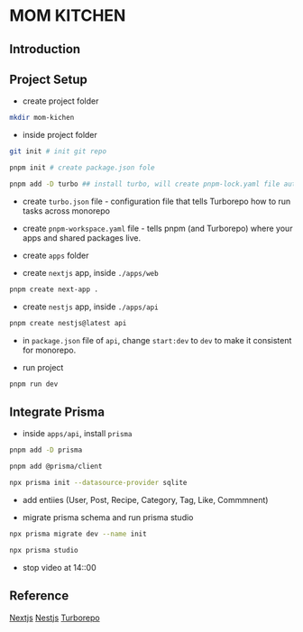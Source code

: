 # MOM KITCHEN

## Introduction

## Project Setup

- create project folder

```bash
mkdir mom-kichen
```

- inside project folder

```bash
git init # init git repo

pnpm init # create package.json fole

pnpm add -D turbo ## install turbo, will create pnpm-lock.yaml file automatically

```

- create `turbo.json` file - configuration file that tells Turborepo how to run tasks across monorepo

- create `pnpm-workspace.yaml` file - tells pnpm (and Turborepo) where your apps and shared packages live.

- create `apps` folder

- create `nextjs` app, inside `./apps/web`

```bash
pnpm create next-app .
```

- create `nestjs` app, inside `./apps/api`

```bash
pnpm create nestjs@latest api
```

- in `package.json` file of `api`, change `start:dev` to `dev` to make it consistent for monorepo.

- run project

```bash
pnpm run dev
```

## Integrate Prisma

- inside `apps/api`, install `prisma`

```bash
pnpm add -D prisma

pnpm add @prisma/client

npx prisma init --datasource-provider sqlite
```

- add entiies (User, Post, Recipe, Category, Tag, Like, Commmnent)

- migrate prisma schema and run prisma studio

```bash
npx prisma migrate dev --name init

npx prisma studio
```

- stop video at 14::00

## Reference

[Nextjs](https://nextjs.org/docs)
[Nestjs](https://docs.nestjs.com/)
[Turborepo](https://turborepo.com/docs)
